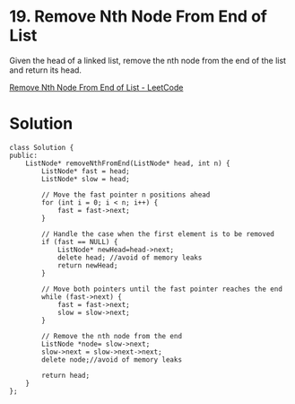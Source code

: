 # 19. Remove Nth Node From End of List

Given the head of a linked list, remove the nth node from the end of the list and return its head.

[Remove Nth Node From End of List - LeetCode](https://leetcode.com/problems/remove-nth-node-from-end-of-list/description/)

# Solution

```
class Solution {
public:
    ListNode* removeNthFromEnd(ListNode* head, int n) {
        ListNode* fast = head;
        ListNode* slow = head;
        
        // Move the fast pointer n positions ahead
        for (int i = 0; i < n; i++) {
            fast = fast->next;
        }
        
        // Handle the case when the first element is to be removed
        if (fast == NULL) {
            ListNode* newHead=head->next;
            delete head; //avoid of memory leaks
            return newHead;
        }
        
        // Move both pointers until the fast pointer reaches the end
        while (fast->next) {
            fast = fast->next;
            slow = slow->next;
        }
        
        // Remove the nth node from the end
        ListNode *node= slow->next;
        slow->next = slow->next->next;
        delete node;//avoid of memory leaks
        
        return head;
    }
};
```